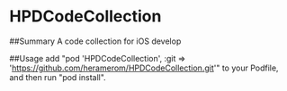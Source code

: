 HPDCodeCollection
=================

##Summary
		A code collection for iOS develop
	
	
##Usage
		add "pod 'HPDCodeCollection', :git => 'https://github.com/heramerom/HPDCodeCollection.git'" to your Podfile, and then run "pod install".